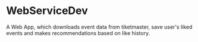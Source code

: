 # WebServiceDev

A Web App, which downloads event data from tiketmaster, save user's liked events and makes recommendations based on like history.
